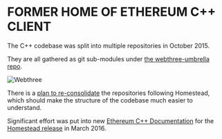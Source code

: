 # FORMER HOME OF ETHEREUM C++ CLIENT

The C++ codebase was split into multiple repositories in October 2015.

They are all gathered as git sub-modules under
[the webthree-umbrella repo](https://github.com/ethereum/webthree-umbrella/).

![Webthree](http://doublethinkco.github.io/webthree-umbrella-cross/images/dependency_graph.svg)

There is a [plan to re-consolidate](https://github.com/ethereum/webthree-umbrella/issues/251)
the repositories following Homestead, which should make the structure of the codebase much
easier to understand.

Significant effort was put into new
[Ethereum C++ Documentation](http://docs.ethereum.org/en/latest/ethereum-clients/cpp-ethereum/)
for the [Homestead release](https://blog.ethereum.org/2016/02/29/homestead-release/)
in March 2016.
